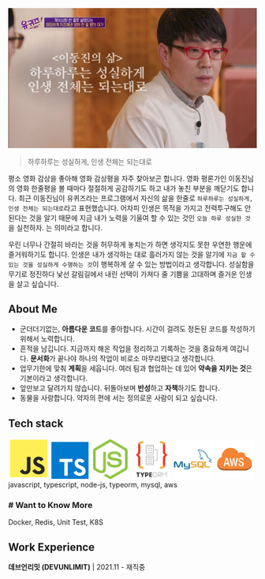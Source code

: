 <img src="/img/about.jpeg">

> 하루하루는 성실하게, 인생 전체는 되는대로

평소 영화 감상을 좋아해 영화 감상평을 자주 찾아보곤 합니다. 영화 평론가인 이동진님의 영화 한줄평을 볼 때마다 절절하게 공감하기도 하고 내가 놓친 부분을 깨닫기도 합니다. 최근 이동진님이 유퀴즈라는 프로그램에서 자신의 삶을 한줄로 `하루하루는 성실하게, 인생 전체는 되는대로`라고 표현했습니다. 어차피 인생은 목적을 가지고 전력투구해도 안된다는 것을 알기 때문에 지금 내가 노력을 기울여 할 수 있는 것인 `오늘 하루 성실한 것`을 실천하자. 는 의미라고 합니다.

우린 너무나 간절히 바라는 것을 허무하게 놓치는가 하면 생각지도 못한 우연한 행운에 즐거워하기도 합니다. 인생은 내가 생각하는 대로 흘러가지 않는 것을 알기에 `지금 할 수 있는 것을 성실하게 수행하는 것`이 행복하게 살 수 있는 방법이라고 생각합니다. 성실함을 무기로 정진하다 낯선 갈림길에서 내린 선택이 가져다 줄 기쁨을 고대하며 즐거운 인생을 살고 싶습니다.

## About Me

-   군더더기없는, **아름다운 코드**를 좋아합니다. 시간이 걸려도 정돈된 코드를 작성하기 위해서 노력합니다.
-   흔적을 남깁니다. 지금까지 해온 작업을 정리하고 기록하는 것을 중요하게 여깁니다. **문서화**가 끝나야 하나의 작업이 비로소 마무리됐다고 생각합니다.
-   업무기한에 맞춰 **계획**을 세웁니다. 여러 팀과 협업하는 데 있어 **약속을 지키는 것**은 기본이라고 생각합니다.
-   앞만보고 달려가지 않습니다. 뒤돌아보며 **반성**하고 **자책**하기도 합니다.
-   동물을 사랑합니다. 약자의 편에 서는 정의로운 사람이 되고 싶습니다.

## Tech stack

<img src="/img/icon/javascript.png" width=83 style="display:inline">
<img src="/img/icon/typescript.jpeg" width=76 style="display:inline">
<img src="/img/icon/node-js.png" width=80 style="display:inline">
<img src="/img/icon/typeorm.png" width=80 style="display:inline">
<img src="/img/icon/mysql.png" width=80 style="display:inline">
<img src="/img/icon/aws.png" width=80 style="display:inline"><br>
javascript, typescript, node-js, typeorm, mysql, aws

### \# Want to Know More

Docker, Redis, Unit Test, K8S

## Work Experience

**데브언리밋 (DEVUNLIMIT)** \| 2021.11 - 재직중
